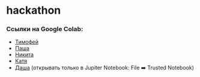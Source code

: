 # hackathon
### Ссылки на Google Colab:
* [Тимофей](https://colab.research.google.com/drive/1Rf-MKnHh_cTVlssmBUWDwFVXOYckvvOi?usp=sharing)
* [Паша](https://colab.research.google.com/drive/1BaNQs7VmMHZwAR9R2zrlwahdQuA95ub4?usp=sharing)
* [Никита](https://colab.research.google.com/drive/1AhTvxDFAMRrIw9bP5xPnjQ27ioGe87Op#scrollTo=NIxFU6Z8nA10)
* [Катя](https://colab.research.google.com/drive/15kI7laIt_ITtKnEtuFPILjoGGwsmbcxA?usp=sharing)
* [Даша](https://drive.google.com/file/d/1ghW-E-3t8Nmm69_MrsB3oop8KmVAIRd8/view?usp=sharing) (открывать только в Jupiter Notebook: File ➡️ Trusted Notebook)
